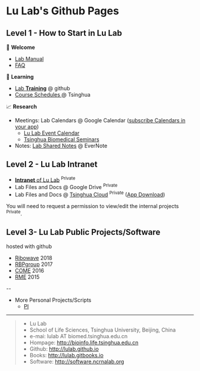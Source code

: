 # Lu Lab's Github Pages

## Level 1 - How to Start in Lu Lab

🎉 **Welcome** 

* [Lab Manual](https://www.jianguoyun.com/p/DSbqU-EQ9sSIBhj50Dg)
* [FAQ](https://lulab.github.io/FAQ)

📖 **Learning** 

* [Lab **Training**](https://lulab.github.io/training) @ github
* [Course Schedules ](https://www.evernote.com/pub/view/luzhiustc/teaching) @ Tsinghua

📈 **Research** 

* Meetings: Lab Calendars @ Google Calendar \([subscribe Calendars in your app](http://www.ncrnalab.org/wiki2/doku.php?id=lab_calendars)\)
  * [Lu Lab Event Calendar](https://calendar.google.com/calendar/embed?src=rhfq9d5sr46lqjpg3vd1ncbosc%40group.calendar.google.com&ctz=Asia%2FShanghai)
  * [Tsinghua Biomedical Seminars](https://calendar.google.com/calendar/embed?src=hrabiq5okeupg1tfnpa7g9qqr0%40group.calendar.google.com&ctz=Asia%2FShanghai)
* Notes: [Lab Shared Notes](https://www.evernote.com/pub/luzhiustc/lulabsharednotes) @ EverNote


## Level 2 - Lu Lab Intranet

* [**Intranet** of Lu Lab](http://lulab.github.io/intranet) <sup>Private</sup>
* Lab Files and Docs @ Google Drive <sup>Private</sup>
* Lab Files and Docs @ [Tsinghua Cloud](https://cloud.tsinghua.edu.cn) <sup>Private</sup> ([App Download](https://www.seafile.com/download))

You will need to request a permission to view/edit the internal projects <sup>Private</sup>.



## Level 3- Lu Lab Public Projects/Software
hosted with github

* [Ribowave](http://lulab.github.io/Ribowave) 2018
* [RBPgroup](https://github.com/lulab/RBPgroup) 2017
* [COME](https://github.com/lulab/COME) 2016
* [RME](https://github.com/lulab/RME) 2015

--

* More Personal Projects/Scripts
  * [PI](http://urluzhi.github.io/scripts) 


---

> * Lu Lab
> * School of Life Sciences, Tsinghua University, Beijing, China
> * e-mai: lulab AT biomed.tsinghua.edu.cn
> * Hompage: http://bioinfo.life.tsinghua.edu.cn
> * Github: http://lulab.github.io
> * Books: http://lulab.gitbooks.io
> * Software: http://software.ncrnalab.org




